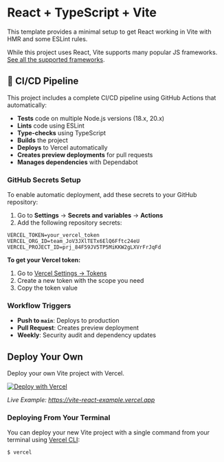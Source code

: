 # React + TypeScript + Vite

This template provides a minimal setup to get React working in Vite with HMR and some ESLint rules.

While this project uses React, Vite supports many popular JS frameworks. [See all the supported frameworks](https://vitejs.dev/guide/#scaffolding-your-first-vite-project).

## 🚀 CI/CD Pipeline

This project includes a complete CI/CD pipeline using GitHub Actions that automatically:

- **Tests** code on multiple Node.js versions (18.x, 20.x)
- **Lints** code using ESLint
- **Type-checks** using TypeScript
- **Builds** the project
- **Deploys** to Vercel automatically
- **Creates preview deployments** for pull requests
- **Manages dependencies** with Dependabot

### GitHub Secrets Setup

To enable automatic deployment, add these secrets to your GitHub repository:

1. Go to **Settings** → **Secrets and variables** → **Actions**
2. Add the following repository secrets:

```
VERCEL_TOKEN=your_vercel_token
VERCEL_ORG_ID=team_JoV3JXlTETx6ElQ6Fftc24eU
VERCEL_PROJECT_ID=prj_84F59JV5TP5MiKKW2gLXVrFrJqFd
```

**To get your Vercel token:**
1. Go to [Vercel Settings → Tokens](https://vercel.com/account/tokens)
2. Create a new token with the scope you need
3. Copy the token value

### Workflow Triggers

- **Push to `main`**: Deploys to production
- **Pull Request**: Creates preview deployment
- **Weekly**: Security audit and dependency updates

## Deploy Your Own

Deploy your own Vite project with Vercel.

[![Deploy with Vercel](https://vercel.com/button)](https://vercel.com/new/clone?repository-url=https://github.com/vercel/examples/tree/main/framework-boilerplates/vite-react&template=vite-react)

_Live Example: https://vite-react-example.vercel.app_

### Deploying From Your Terminal

You can deploy your new Vite project with a single command from your terminal using [Vercel CLI](https://vercel.com/download):

```shell
$ vercel
```
